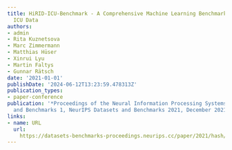 ```yaml
---
title: HiRID-ICU-Benchmark - A Comprehensive Machine Learning Benchmark on High-resolution
  ICU Data
authors:
- admin
- Rita Kuznetsova
- Marc Zimmermann
- Matthias Hüser
- Xinrui Lyu
- Martin Faltys
- Gunnar Rätsch
date: '2021-01-01'
publishDate: '2024-06-12T13:23:59.478313Z'
publication_types:
- paper-conference
publication: '*Proceedings of the Neural Information Processing Systems Track on Datasets
  and Benchmarks 1, NeurIPS Datasets and Benchmarks 2021, December 2021, virtual*'
links:
- name: URL
  url: 
    https://datasets-benchmarks-proceedings.neurips.cc/paper/2021/hash/5878a7ab84fb43402106c575658472fa-Abstract-round1.html
---
```

